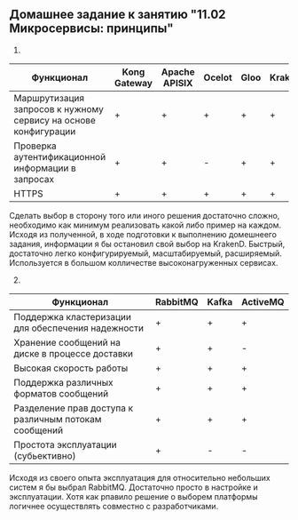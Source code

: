 ## Домашнее задание к занятию "11.02 Микросервисы: принципы"


1.

| Функционал | Kong Gateway | Apache APISIX | Ocelot      | Gloo        | KrakenD     |
|------------|--------------|---------------|-------------|-------------|-------------|
| Маршрутизация запросов к нужному сервису на основе конфигурации | + | + | + | + | + |
| Проверка аутентификационной информации в запросах | + | + | - | + | + |
| HTTPS | + | + | + | + | + |

Сделать выбор в сторону того или иного решения достаточно сложно, необходимо как минимум реализовать какой либо пример на каждом.
Исходя из полученной, в ходе подготовки к выполнению домешнеего задания, информации я бы остановил свой выбор на KrakenD. Быстрый, достаточно легко конфигурируемый, масштабируемый, расширяемый.
Используется в большом колличестве высоконагруженных сервисах.


2.  
| Функционал | RabbitMQ    | Kafka       |     ActiveMQ|
| ---------- | ----------- | ----------- | ----------- |
| Поддержка кластеризации для обеспечения надежности | + | + | + |
| Хранение сообщений на диске в процессе доставки | + | + | - | 
| Высокая скорость работы | + | + | + |
| Поддержка различных форматов сообщений | + | + | + |
| Разделение прав доступа к различным потокам сообщений | + | + | + |
| Проcтота эксплуатации (субьективно) | + | - | - |

Исходя из своего опыта эксплуатация для относительно небольших систем я бы выбрал RabbitMQ. Достаточно просто в настройке и эксплуатации. 
Хотя как рпавило решение о выборем платформы логичнее осуществлять совместно с разработчиками.
